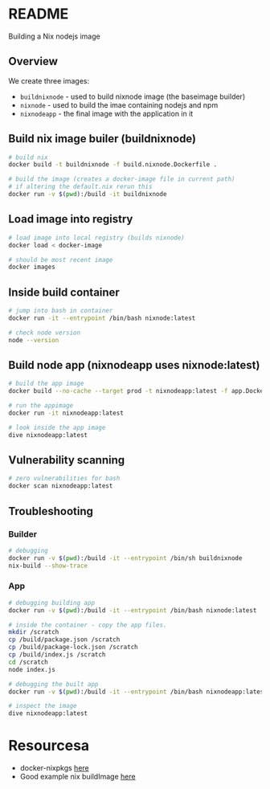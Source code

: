 # README
Building a Nix nodejs image

## Overview
We create three images:
* `buildnixnode` - used to build nixnode image (the baseimage builder)
* `nixnode` - used to build the imae containing nodejs and npm
* `nixnodeapp` - the final image with the application in it

## Build nix image builer (buildnixnode)
```sh
# build nix
docker build -t buildnixnode -f build.nixnode.Dockerfile .

# build the image (creates a docker-image file in current path)  
# if altering the default.nix rerun this 
docker run -v $(pwd):/build -it buildnixnode     
```

## Load image into registry
```sh
# load image into local registry (builds nixnode)
docker load < docker-image

# should be most recent image
docker images
```

## Inside build container
```sh
# jump into bash in container
docker run -it --entrypoint /bin/bash nixnode:latest 

# check node version
node --version
```

## Build node app (nixnodeapp uses nixnode:latest)
```sh
# build the app image
docker build --no-cache --target prod -t nixnodeapp:latest -f app.Dockerfile .

# run the appimage
docker run -it nixnodeapp:latest  

# look inside the app image
dive nixnodeapp:latest 
```

## Vulnerability scanning
```sh
# zero vulnerabilities for bash
docker scan nixnodeapp:latest 
```

## Troubleshooting 
### Builder
```sh
# debugging
docker run -v $(pwd):/build -it --entrypoint /bin/sh buildnixnode  
nix-build --show-trace
```

### App
```sh
# debugging building app
docker run -v $(pwd):/build -it --entrypoint /bin/bash nixnode:latest  

# inside the container - copy the app files.
mkdir /scratch
cp /build/package.json /scratch
cp /build/package-lock.json /scratch
cp /build/index.js /scratch
cd /scratch
node index.js

# debugging the built app
docker run -v $(pwd):/build -it --entrypoint /bin/bash nixnodeapp:latest  

# inspect the image
dive nixnodeapp:latest  
```



# Resourcesa
* docker-nixpkgs [here](https://github.com/nix-community/docker-nixpkgs)
* Good example nix buildImage [here](https://github.com/nix-community/docker-nixpkgs/blob/master/images/devcontainer/default.nix)  
